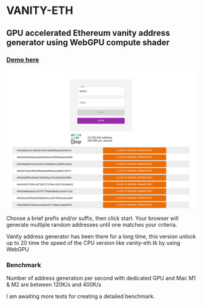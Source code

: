 # VANITY-ETH

## GPU accelerated Ethereum vanity address generator using WebGPU compute shader

### [Demo here](https://vanity-eth.modez.pro/)

![demo](public/demo.png "Demo")

Choose a brief prefix and/or suffix, then click start. Your browser will generate multiple random addresses until one matches your criteria.

Vanity address generator has been there for a long time, this version unlock up to 20 time the speed of the CPU version like vanity-eth.tk by using WebGPU


### Benchmark

Number of address generation per second with dedicated GPU and Mac M1 & M2 are between 120K/s and 400K/s

I am awaiting more tests for creating a detailed benchmark. 